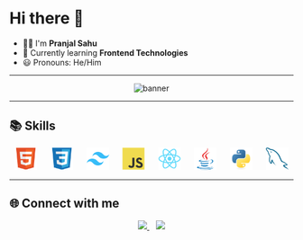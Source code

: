 # Hi there 👋  

- 👨‍💻 I'm **Pranjal Sahu**  
- 🌱 Currently learning **Frontend Technologies**  
- 😃 Pronouns: He/Him  

---


<p align="center">
  <img src="https://i.postimg.cc/76hh48G0/A-Frontend-developer-1-1.png" alt="banner" />
</p>

---

## 📚 Skills 
<p align="center">
  <img src="https://raw.githubusercontent.com/devicons/devicon/master/icons/html5/html5-original.svg" alt="HTML5" width="40" height="40"/>
  &nbsp;&nbsp;&nbsp;&nbsp;
  <img src="https://raw.githubusercontent.com/devicons/devicon/master/icons/css3/css3-original.svg" alt="CSS3" width="40" height="40"/>
  &nbsp;&nbsp;&nbsp;&nbsp;
  <img src="https://raw.githubusercontent.com/devicons/devicon/master/icons/tailwindcss/tailwindcss-original.svg" alt="Tailwind CSS" width="40" height="40"/>
  &nbsp;&nbsp;&nbsp;&nbsp;
  <img src="https://raw.githubusercontent.com/devicons/devicon/master/icons/javascript/javascript-original.svg" alt="JavaScript" width="40" height="40"/>
  &nbsp;&nbsp;&nbsp;&nbsp;
  <img src="https://raw.githubusercontent.com/devicons/devicon/master/icons/react/react-original.svg" alt="React" width="40" height="40"/>
  &nbsp;&nbsp;&nbsp;&nbsp;
  <img src="https://raw.githubusercontent.com/devicons/devicon/master/icons/java/java-original.svg" alt="Java" width="40" height="40"/>
  &nbsp;&nbsp;&nbsp;&nbsp;
  <img src="https://raw.githubusercontent.com/devicons/devicon/master/icons/python/python-original.svg" alt="Python" width="40" height="40"/>
  &nbsp;&nbsp;&nbsp;&nbsp;
  <img src="https://raw.githubusercontent.com/devicons/devicon/master/icons/mysql/mysql-original.svg" alt="MySQL" width="40" height="40"/>
</p>


---


## 🌐 Connect with me  
<p align="center">
  <a href="https://www.linkedin.com/in/pranjal-sahu/" target="_blank">
    <img src="https://img.shields.io/badge/LinkedIn-0077B5?style=for-the-badge&logo=linkedin&logoColor=white"/>
  </a>
  &nbsp;&nbsp;
  <a href="https://portfoliopranjalsahu.netlify.app" target="_blank">
    <img src="https://img.shields.io/badge/Portfolio-000000?style=for-the-badge&logo=about.me&logoColor=white"/>
  </a>
</p>


